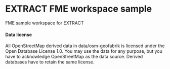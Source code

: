 # EXTRACT FME workspace sample
FME sample workspace for EXTRACT

#### Data license
All OpenStreetMap derived data in data/osm-geofabrik is licensed under the Open Database License 1.0. You may use the data for any purpose, but you have to acknowledge OpenStreetMap as the data source. Derived databases have to retain the same license. 
